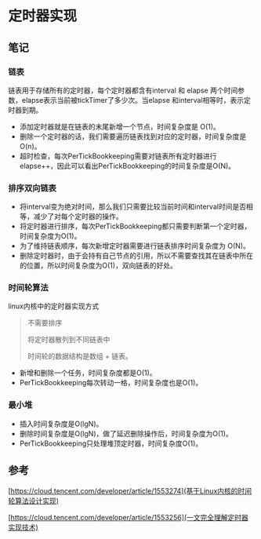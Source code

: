 # 定时器实现

## 笔记

### 链表

链表用于存储所有的定时器，每个定时器都含有interval 和 elapse 两个时间参数，elapse表示当前被tickTimer了多少次。当elapse 和interval相等时，表示定时器到期。

- 添加定时器就是在链表的末尾新增一个节点，时间复杂度是 O(1)。
- 删除一个定时器的话，我们需要遍历链表找到对应的定时器，时间复杂度是O(n)。
- 超时检查，每次PerTickBookkeeping需要对链表所有定时器进行 elapse++，因此可以看出PerTickBookkeeping的时间复杂度是O(N)。

### 排序双向链表

- 将interval变为绝对时间，那么我们只需要比较当前时间和interval时间是否相等，减少了对每个定时器的操作。
- 将定时器进行排序，每次PerTickBookkeeping都只需要判断第一个定时器，时间复杂度为O(1)。
- 为了维持链表顺序，每次新增定时器需要进行链表排序时间复杂度为 O(N)。
- 删除定时器时，由于会持有自己节点的引用，所以不需要查找其在链表中所在的位置，所以时间复杂度为O(1)，双向链表的好处。

### 时间轮算法

linux内核中的定时器实现方式

> 不需要排序
>
> 将定时器散列到不同链表中
>
> 时间轮的数据结构是数组 + 链表。

- 新增和删除一个任务，时间复杂度都是O(1)。
- PerTickBookkeeping每次转动一格，时间复杂度也是O(1)。

### 最小堆

- 插入时间复杂度是O(lgN)。
- 删除时间复杂度是O(lgN)，做了延迟删除操作后，时间复杂度为O(1)。
- PerTickBookkeeping只处理堆顶定时器，时间复杂度O(1)。

## 参考

[https://cloud.tencent.com/developer/article/1553274](基于Linux内核的时间轮算法设计实现)

[https://cloud.tencent.com/developer/article/1553256](一文完全理解定时器实现技术)
